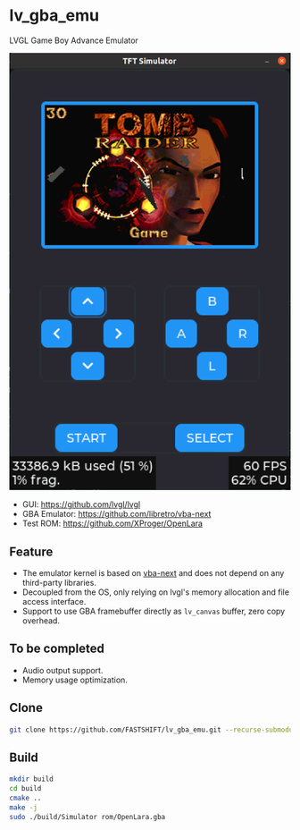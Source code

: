 # lv_gba_emu
LVGL Game Boy Advance Emulator

![image](https://github.com/FASTSHIFT/lv_gba_emu/blob/main/images/lv_gba_emu_2.png)

* GUI: https://github.com/lvgl/lvgl
* GBA Emulator: https://github.com/libretro/vba-next
* Test ROM: https://github.com/XProger/OpenLara

## Feature
* The emulator kernel is based on [vba-next](https://github.com/libretro/vba-next) and does not depend on any third-party libraries.
* Decoupled from the OS, only relying on lvgl's memory allocation and file access interface.
* Support to use GBA framebuffer directly as `lv_canvas` buffer, zero copy overhead.

## To be completed
* Audio output support.
* Memory usage optimization.

## Clone
```bash
git clone https://github.com/FASTSHIFT/lv_gba_emu.git --recurse-submodules
```

## Build
```bash
mkdir build
cd build
cmake ..
make -j
sudo ./build/Simulator rom/OpenLara.gba
```

